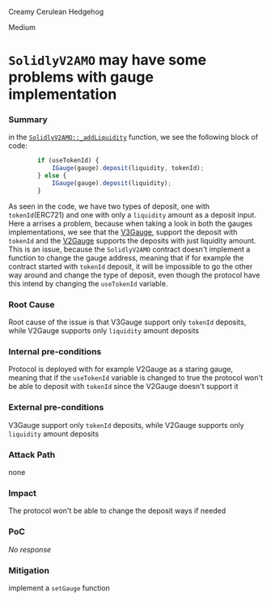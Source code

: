 Creamy Cerulean Hedgehog

Medium

# `SolidlyV2AMO` may have some problems with gauge implementation

### Summary

in the [`SolidlyV2AMO::_addLiquidity`](https://github.com/sherlock-audit/2024-10-axion/blob/main/liquidity-amo/contracts/SolidlyV2AMO.sol#L195-L250) function, we see the following block of code:
```javascript
        if (useTokenId) {
            IGauge(gauge).deposit(liquidity, tokenId);
        } else {
            IGauge(gauge).deposit(liquidity);
        }
```
As seen in the code, we have two types of deposit, one with `tokenId`(ERC721) and one with only a `liquidity` amount as a deposit input. Here a arrises a problem, because when taking a look in both the gauges implementations, we see that the [V3Gauge](https://ftmscan.com/address/0x8Be06359938C5ea92314E0323a5e9AB4cc4d0F19#code), support the deposit with `tokenId` and the [V2Gauge](https://ftmscan.com/address/0x15Cd14815AA171e166d312f2C211e6A2e6A12dCd#code) supports the deposits with just liquidity amount. This is an issue, because the `SolidlyV2AMO` contract doesn't implement a function to change the gauge address, meaning that if for example the contract started with `tokenId` deposit, it will be impossible to go the other way around and change the type of deposit, even though the protocol have this intend by changing the `useTokenId` variable.

### Root Cause

Root cause of the issue is that V3Gauge support only `tokenId` deposits, while V2Gauge supports only `liquidity` amount deposits

### Internal pre-conditions

Protocol is deployed with for example V2Gauge as a staring gauge, meaning that if the `useTokenId` variable is changed to true the protocol won't be able to deposit with `tokenId` since the V2Gauge doesn't support it

### External pre-conditions

V3Gauge support only `tokenId` deposits, while V2Gauge supports only `liquidity` amount deposits

### Attack Path

none

### Impact

The protocol won't be able to change the deposit ways if needed

### PoC

_No response_

### Mitigation

implement a `setGauge` function